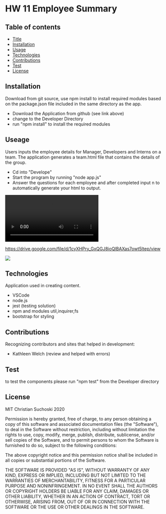 

# HW 11 Employee Summary 


## Table of contents
* [Title](#Title)
* [Installation](#Installation)
* [Usage](#Usage)
* [Technologies](#Technologies)
* [Contributions](#Contributions)
* [Test](#Test)
* [License](#License)
## Installation
Download from git source, use npm install to install required modules based on the package.json file included in the same directory as the app.

* Download the Application from github (see link above)
* change to the Developer Directory 
* run "npm install" to install the required modules 

## Useage
Users inputs the employee details for Manager, Developers and Interns on a team. The application generates a team.html file that contains the details of the group.

* Cd into "Develope"
* Start the program by running "node app.js"
* Answer the questions for each employee and after completed input n to automatically generate your html to output.

![](./Assets/images/my-team.mp4)

https://drive.google.com/file/d/1cyXHPry_GxQGJ8ioQlBAXas7owt5ltep/view

![](./Assets/images/my-team.png)


## Technologies
Application used in creating content.

* VSCode
* node.js
* jest (testing solution)
* npm and modules util,inquirer,fs
* bootstrap for styling

## Contributions
Recognizing contributors and sites that helped in development:

* Kathleen Welch (review and helped with errors)


## Test
to test the components please run "npm test" from the Developer directory

## License
MIT Christian Suchoski 2020


Permission is hereby granted, free of charge, to any person obtaining a copy
of this software and associated documentation files (the "Software"), to deal
in the Software without restriction, including without limitation the rights
to use, copy, modify, merge, publish, distribute, sublicense, and/or sell
copies of the Software, and to permit persons to whom the Software is
furnished to do so, subject to the following conditions:

The above copyright notice and this permission notice shall be included in all
copies or substantial portions of the Software.

THE SOFTWARE IS PROVIDED "AS IS", WITHOUT WARRANTY OF ANY KIND, EXPRESS OR
IMPLIED, INCLUDING BUT NOT LIMITED TO THE WARRANTIES OF MERCHANTABILITY,
FITNESS FOR A PARTICULAR PURPOSE AND NONINFRINGEMENT. IN NO EVENT SHALL THE
AUTHORS OR COPYRIGHT HOLDERS BE LIABLE FOR ANY CLAIM, DAMAGES OR OTHER
LIABILITY, WHETHER IN AN ACTION OF CONTRACT, TORT OR OTHERWISE, ARISING FROM,
OUT OF OR IN CONNECTION WITH THE SOFTWARE OR THE USE OR OTHER DEALINGS IN THE
SOFTWARE.




